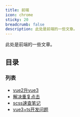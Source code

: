 ```yaml
---
title: 前端
icon: chrome
sticky: 20
breadcrumb: false
description: 此处是前端的一些文章。
---
```


此处是前端的一些文章。

<!-- more -->

## 目录

### 列表

- [vue2升vue3](vue2to3.md)
- [解决重复点击](front/repeat-click.md)
- [scss速查笔记](front/scss-check.md)
- [vue3+ts开发问题](front/ts-problem.md)
